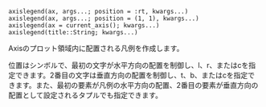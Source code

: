 ```
axislegend(ax, args...; position = :rt, kwargs...)
axislegend(ax, args...; position = (1, 1), kwargs...)
axislegend(ax = current_axis(); kwargs...)
axislegend(title::String; kwargs...)
```

Axisのプロット領域内に配置される凡例を作成します。

位置はシンボルで、最初の文字が水平方向の配置を制御し、l、r、またはcを指定できます。2番目の文字は垂直方向の配置を制御し、t、b、またはcを指定できます。また、最初の要素が凡例の水平方向の配置、2番目の要素が垂直方向の配置として設定されるタプルでも指定できます。
